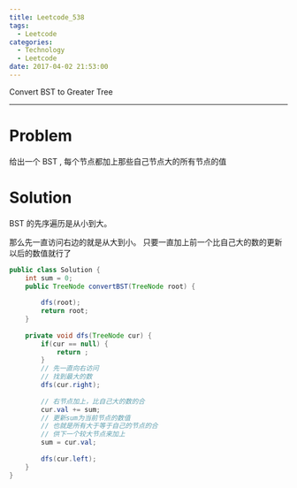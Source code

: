 ```yaml
---
title: Leetcode_538
tags:
  - Leetcode
categories:
  - Technology
  - Leetcode
date: 2017-04-02 21:53:00
---
```

Convert BST to Greater Tree

<!-- more -->

***

# Problem
给出一个 BST , 每个节点都加上那些自己节点大的所有节点的值

# Solution 
BST 的先序遍历是从小到大。

那么先一直访问右边的就是从大到小。
只要一直加上前一个比自己大的数的更新以后的数值就行了
``` java
public class Solution {
    int sum = 0;
    public TreeNode convertBST(TreeNode root) {
        
        dfs(root);
        return root;
    }
    
    private void dfs(TreeNode cur) {
        if(cur == null) {
            return ;
        }
        // 先一直向右访问
        // 找到最大的数
        dfs(cur.right);
        
        // 右节点加上，比自己大的数的合
        cur.val += sum;
        // 更新sum为当前节点的数值
        // 也就是所有大于等于自己的节点的合
        // 供下一个较大节点来加上
        sum = cur.val;
        
        dfs(cur.left);
    }
}
```


